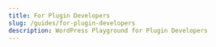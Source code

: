 ```yaml
---
title: For Plugin Developers
slug: /guides/for-plugin-developers
description: WordPress Playground for Plugin Developers
---
```


